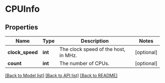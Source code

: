 # CPUInfo

## Properties
Name | Type | Description | Notes
------------ | ------------- | ------------- | -------------
**clock_speed** | **int** | The clock speed of the host, in MHz. | [optional] 
**count** | **int** | The number of CPUs. | [optional] 

[[Back to Model list]](../README.md#documentation-for-models) [[Back to API list]](../README.md#documentation-for-api-endpoints) [[Back to README]](../README.md)

